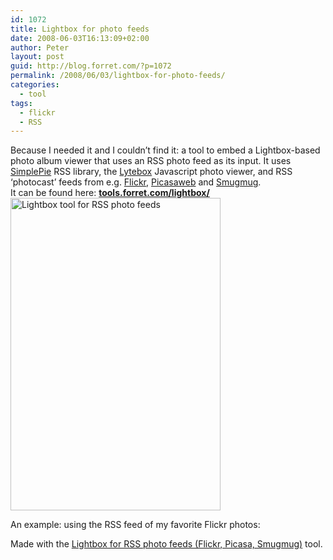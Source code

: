 ```yaml
---
id: 1072
title: Lightbox for photo feeds
date: 2008-06-03T16:13:09+02:00
author: Peter
layout: post
guid: http://blog.forret.com/?p=1072
permalink: /2008/06/03/lightbox-for-photo-feeds/
categories:
  - tool
tags:
  - flickr
  - RSS
---
```

Because I needed it and I couldn&#8217;t find it: a tool to embed a Lightbox-based photo album viewer that uses an RSS photo feed as its input. It uses [SimplePie](http://simplepie.org/) RSS library, the [Lytebox](http://www.google.be/url?sa=t&ct=res&cd=1&url=http%3A%2F%2Fwww.dolem.com%2F&ei=-VBFSPjsPISywwHu8IjiBw&usg=AFQjCNFZOBPOelr1f6I6hK59W6fMauxW6g&sig2=iF5T8Mi-rGJpD1PozSRzDw) Javascript photo viewer, and RSS &#8216;photocast&#8217; feeds from e.g. [Flickr](http://www.flickr.com/services/feeds/), [Picasaweb](http://code.google.com/apis/picasaweb/reference.html) and [Smugmug](http://www.smugmug.com/help/rss-atom-feeds).  
It can be found here: **[tools.forret.com/lightbox/](http://tools.forret.com/lightbox/)**  
[<img  src="http://farm4.static.flickr.com/3069/2547618381_67804b9875.jpg" alt="Lightbox tool for RSS photo feeds" width="336" height="500" />](http://www.flickr.com/photos/pforret/2547618381/ "Lightbox tool for RSS photo feeds by PeterForret, on Flickr")  
<!--more-->An example: using the RSS feed of my favorite Flickr photos:

  
  
Made with the [Lightbox for RSS photo feeds (Flickr, Picasa, Smugmug)](http://tools.forret.com/lightbox/) tool.